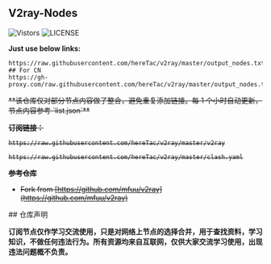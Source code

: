 ## V2ray-Nodes

![Vistors](https://visitor-badge.laobi.icu/badge?page_id=hereTac.v2ray) ![LICENSE](https://img.shields.io/badge/license-CC%20BY--SA%204.0-green.svg)

**Just use below links:**
```
https://raw.githubusercontent.com/hereTac/v2ray/master/output_nodes.txt 
## For CN
https://gh-proxy.com/raw.githubusercontent.com/hereTac/v2ray/master/output_nodes.txt
```

<del>
**该仓库仅对部分节点内容做了整合，避免重复添加链接。每 1 个小时自动更新，节点内容参考 `list.json`**

**订阅链接：**

```
https://raw.githubusercontent.com/hereTac/v2ray/master/v2ray
```

```
https://raw.githubusercontent.com/hereTac/v2ray/master/clash.yaml
```

**参考仓库**
* Fork from  [https://github.com/mfuu/v2ray](https://github.com/mfuu/v2ray)

</del>
## 仓库声明

**订阅节点仅作学习交流使用，只是对网络上节点的选择合并，用于查找资料，学习知识，不做任何违法行为。所有资源均来自互联网，仅供大家交流学习使用，出现违法问题概不负责。**
